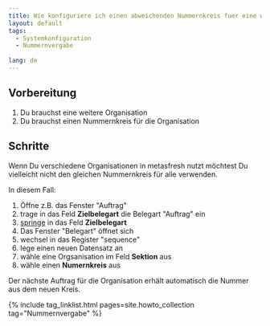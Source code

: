 ```yaml
---
title: Wie konfiguriere ich einen abweichenden Nummernkreis fuer eine weitere Organisation ?
layout: default
tags:
  - Systemkonfiguration  
  - Nummernvergabe
  
lang: de
---
```

## Vorbereitung
1. Du brauchst eine weitere Organisation
1. Du brauchst einen Nummernkreis für die Organisation

## Schritte

Wenn Du verschiedene Organisationen in metasfresh nutzt möchtest Du vielleicht nicht den gleichen Nummernkreis für alle verwenden.

In diesem Fall:

1. Öffne z.B. das Fenster "Auftrag"
1. trage in das Feld **Zielbelegart** die Belegart "Auftrag" ein
1. [springe](Wie_kann_ich_zu_Daten_springen_ohne_vorher_suchen_zu_müssen) in das Feld **Zielbelegart** 
1. Das Fenster "Belegart" öffnet sich
1. wechsel in das Register "sequence"
1. lege einen neuen Datensatz an
1. wähle eine Orgsanisation im Feld **Sektion** aus
1. wähle einen **Numernkreis** aus

Der nächste Auftrag für die Organisation erhält automatisch die Nummer aus dem neuen Kreis.


{% include tag_linklist.html pages=site.howto_collection tag="Nummernvergabe" %}